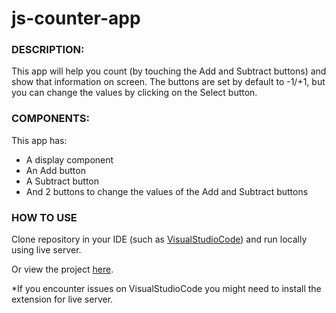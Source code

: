 # js-counter-app

### DESCRIPTION:
This app will help you count (by touching the Add and Subtract buttons) and show that information on screen. The buttons are set by default to -1/+1, but you can change the values by clicking on the Select button.

### COMPONENTS:
This app has:
- A display component
- An Add button
- A Subtract button
- And 2 buttons to change the values of the Add and Subtract buttons



### HOW TO USE

Clone repository in your IDE (such as [VisualStudioCode](https://code.visualstudio.com/)) 
and run locally using live server.

Or view the project [here](https://counter-project-39f47.firebaseapp.com/).


*If you encounter issues on VisualStudioCode you might need to install the extension for live server.
  
  
